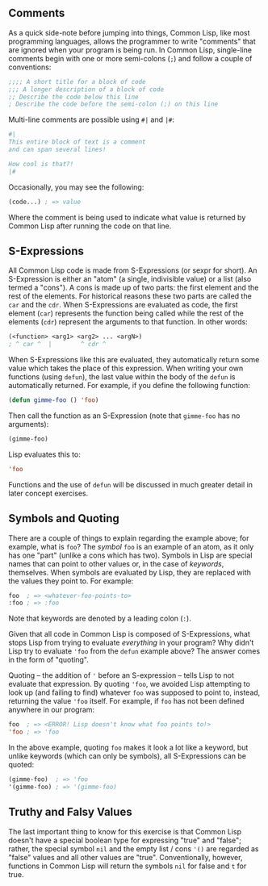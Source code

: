 ## Comments

As a quick side-note before jumping into things, Common Lisp, like most programming languages, allows the programmer to write "comments" that are ignored when your program is being run. In Common Lisp, single-line comments begin with one or more semi-colons (`;`) and follow a couple of conventions:

```lisp
;;;; A short title for a block of code
;;; A longer description of a block of code
;; Describe the code below this line
; Describe the code before the semi-colon (;) on this line
```

Multi-line comments are possible using `#|` and `|#`:

```lisp
#|
This entire block of text is a comment
and can span several lines!

How cool is that?!
|#
```

Occasionally, you may see the following:

```lisp
(code...) ; => value
```

Where the comment is being used to indicate what value is returned by Common Lisp after running the code on that line.

## S-Expressions

All Common Lisp code is made from S-Expressions (or sexpr for short). An S-Expression is either an "atom" (a single, indivisible value) or a list (also termed a "cons"). A cons is made up of two parts: the first element and the rest of the elements. For historical reasons these two parts are called the `car` and the `cdr`. When S-Expressions are evaluated as code, the first element (`car`) represents the function being called while the rest of the elements (`cdr`) represent the arguments to that function. In other words:

```lisp
(<function> <arg1> <arg2> ... <argN>)
; ^ car ^  |        ^ cdr ^
```

When S-Expressions like this are evaluated, they automatically return some value which takes the place of this expression. When writing your own functions (using `defun`), the last value within the body of the `defun` is automatically returned. For example, if you define the following function:

```lisp
(defun gimme-foo () 'foo)
```

Then call the function as an S-Expression (note that `gimme-foo` has no arguments):

```lisp
(gimme-foo)
```

Lisp evaluates this to:

```lisp
'foo
```

Functions and the use of `defun` will be discussed in much greater detail in later concept exercises.

## Symbols and Quoting

There are a couple of things to explain regarding the example above; for example, what is `foo`? The _symbol_ `foo` is an example of an atom, as it only has one "part" (unlike a cons which has two). Symbols in Lisp are special names that can point to other values or, in the case of _keywords_, themselves. When symbols are evaluated by Lisp, they are replaced with the values they point to. For example:

```lisp
foo  ; => <whatever-foo-points-to>
:foo ; => :foo

```

Note that keywords are denoted by a leading colon (`:`).

Given that all code in Common Lisp is composed of S-Expressions, what stops Lisp from trying to evaluate _everything_ in your program? Why didn't Lisp try to evaluate `'foo` from the `defun` example above? The answer comes in the form of "quoting".

Quoting – the addition of `'` before an S-expression – tells Lisp to not evaluate that expression. By quoting `'foo`, we avoided Lisp attempting to look up (and failing to find) whatever `foo` was supposed to point to, instead, returning the value `'foo` itself. For example, if `foo` has not been defined anywhere in our program:

```lisp
foo  ; => <ERROR! Lisp doesn't know what foo points to!>
'foo ; => 'foo
```

In the above example, quoting `foo` makes it look a lot like a keyword, but unlike keywords (which can only be symbols), all S-Expressions can be quoted:

```lisp
(gimme-foo)  ; => 'foo
'(gimme-foo) ; => '(gimme-foo)
```

## Truthy and Falsy Values

The last important thing to know for this exercise is that Common Lisp doesn't have a special boolean type for expressing "true" and "false"; rather, the special symbol `nil` and the empty list / cons `'()` are regarded as "false" values and all other values are "true". Conventionally, however, functions in Common Lisp will return the symbols `nil` for false and `t` for true.
